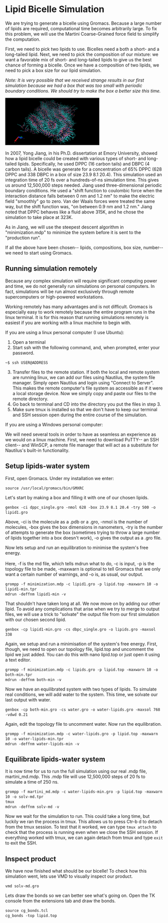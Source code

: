 # Lipid Bicelle Simulation

We are trying to generate a bicelle using Gromacs. Because a large number of
lipids are required, computational time becomes arbitrarily large. To fix this
problem, we will use the Martini Coarse-Grained force field to simplify the
computation.

First, we need to pick two lipids to use. Bicelles need a both a short- and a
long-tailed lipid. Next, we need to pick the composition of our mixture: we want
a favorable mix of short- and long-tailed lipids to give us the best chance of
forming a bicelle. Once we have a composition of two lipids, we need to pick a
box size for our lipid simulation.

*Note: It is very possible that we received strange results in our first
simulation because we had a box that was too small with periodic boundary
conditions. We should try to make the box a better size this time.*

<img src ="/images/lipid-md2.png" alt = "Lipid Image" style="width:300px;height:150px;">

In 2007, Yong Jiang, in his Ph.D. dissertation at Emory University, showed how a
lipid bicelle could be created with various types of short- and long-tailed
lipids. Specifically, he used DPPC (16 carbon tails) and DBPC (4 carbon tails).
A bicelle was generate for a concentration of 65% DPPC (628 DPPC and 338 DBPC
in a box of size 23.9 8.1 20.4). This simulation used an integration time of 20
fs over a hundreds-of-ns simulation time. This gives us around 12,500,000
steps needed. Jiang used three-dimensional periodic boundary conditions. He used
a "shift function to coulombic force when the interaction distance falls between
0 nm and 1.2 nm" to make the electric field "smoothly" go to zero. Van der Waals
forces were treated the same way, but the shift function was, "on between 0.9 nm
and 1.2 nm." Jiang noted that DPPC behaves like a fluid above 315K, and he
chose the simulation to take place at 323K.

As in Jiang, we will use the steepest descent algorithm in "minimization.mdp" to
minimize the system before it is sent to the "production run".


If all the above have been chosen-- lipids, compositions, box size,
number-- we need to start using Gromacs.

## Running simulation remotely

Because any complex simulation will require significant computing power and time,
we do not generally run simulations on personal computers. In fact, simulations
will be run almost exclusively through remote supercomputers or high-powered
workstations.

Working remotely has many advantages and is not difficult. Gromacs is
especially easy to work remotely because the entire program runs in the linux
terminal. It is for this reason that running simulations remotely is easiest if
you are working with a linux machine to begin with.

If you are using a linux personal computer (I use Ubuntu):

1. Open a terminal
2. Start ssh with the following command, and, when prompted, enter your password.
```
~$ ssh USER@ADDRESS
```
3. Transfer files to the remote station. If both the local and remote system are
running linux, we can add our files using Nautilus, the system file manager.
Simply open Nautilus and login using "Connect to Server". This makes the remote
computer's file system as accessible as if it were a local storage device. Now
we simply copy and paste our files to the remote directory.
4. Go back to terminal and CD into the directory you put the files in step 3.
5. Make sure tmux is installed so that we don't have to keep our terminal and
SSH session open during the entire course of the simulation.

If you are using a Windows personal computer:

We will need several tools in order to have as seamless an experience as we would
on a linux machine. First, we need to download PuTTY-- an SSH client-- and WinSCP,
a remote file manager that will act as a substitute for Nautilus's built-in
functionality.

## Setup lipids-water system

First, open Gromacs. Under my installation we enter:
```
source /usr/local/gromacs/bin/GMXRC
```

Let's start by making a box and filling it with one of our chosen lipids.
```
genbox -ci dppc_single.gro -nmol 628 -box 23.9 8.1 20.4 -try 500 -o lipid1.gro
```
Above, -ci is the molecule as a .pdb or a .gro, -nmol is the number of
molecules, -box gives
the box dimensions in nanometers, -try is the number of attempts to
generate the box (sometimes trying to throw a large number of lipids
together into a box doesn't work), -o gives the output as a .gro file.


Now lets setup and run an equilibration to minimise the system's free
energy. <br><br> Here, -f is the md file, which tells mdrun what to do, -c is
input, -p is the topology file to be made, -maxwarn is optional to tell
Gromacs that we only want a certain number of warnings, and -o is, as
usual, our output.
```
grompp -f minimization.mdp -c lipid1.gro -p lipid.top -maxwarn 10 -o lipid1-min.tpr
mdrun -deffnm lipid1-min -v
```

That shouldn't have taken long at all. We now move on by adding our other lipid.
To avoid any complications that arise when we try to merge to output files, we
will use a trick to "solvate" the output file from our first simulation with our
chosen second lipid.
```
genbox -cp lipid1-min.gro -cs dbpc_single.gro -o lipids.gro -maxsol 338
```

Again, we setup and run a minimisation of the system's free energy. First,
though, we need to open our topology file, lipid.top and uncomment the lipid
we just added. You can do this with nano lipid.top or just open it using a text
editor.
```
grompp -f minimization.mdp -c lipids.gro -p lipid.top -maxwarn 10 -o both-min.tpr
mdrun -deffnm both-min -v
```

Now we have an equilibrated system with two types of lipids. To simulate real
conditions, we will add water to the system. This time, we solvate our last
output with water.
```
genbox -cp both-min.gro -cs water.gro -o water-lipids.gro -maxsol 768 -vdwd 0.21
```

Again, edit the topology file to uncomment water. Now run the equilibration.
```
grompp -f minimization.mdp -c water-lipids.gro -p lipid.top -maxwarn 10 -o water-lipids-min.tpr
mdrun -deffnm water-lipids-min -v
```

## Equilibrate lipids-water system

It is now time for us to run the full simulation using our real .mdp file, martini_md.mdp. This .mdp file will use 12,500,000 steps of 20 fs to simulate a time
of 250 ns.
```
grompp -f martini_md.mdp -c water-lipids-min.gro -p lipid.top -maxwarn 10 -o solv-md.tpr
tmux
mdrun -deffnm solv-md -v
```
Now we wait for the simulation to run. This could take a long time, but
luckily we ran the process in tmux. This allows us to press Ctr-b d to detach
from the tmux session. To test that it worked, we can type `tmux attach` to check
that the process is running even when we close the SSH session. If everything
worked with tmux, we can again detach from tmux and type `exit` to exit the SSH.

## Inspect product

We have now finished what should be our bicelle! To check how this simulation
went, lets use VMD to visually inspect our product.
```
vmd solv-md.gro
```

Lets draw the bonds so we can better see what's going on. Open the TK console
from the extensions tab and draw the bonds.
```
source cg_bonds.tcl
cg_bonds -top lipid.top
```
